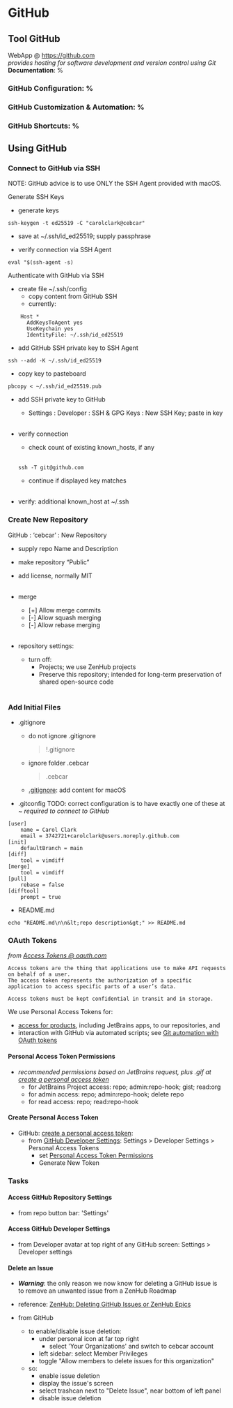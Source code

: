 # GitHub

## Tool GitHub
WebApp @ https://github.com<br/>
*provides hosting for software development and version control using Git*<br/>
**Documentation**: %
### GitHub **Configuration**: %
### GitHub **Customization &amp; Automation**: %
### GitHub **Shortcuts**: %

## Using GitHub

### Connect to GitHub via SSH
NOTE: GitHub advice is to use ONLY the SSH Agent provided with macOS.

Generate SSH Keys
- generate keys
```shell
ssh-keygen -t ed25519 -C "carolclark@cebcar"
```
- save at ~/.ssh/id_ed25519; supply passphrase

- verify connection via SSH Agent
```shell
eval "$(ssh-agent -s)
```

Authenticate with GitHub via SSH
- create file ~/.ssh/config
  - copy content from GitHub SSH
  - currently:<br>
```plaintext
    Host *
      AddKeysToAgent yes
      UseKeychain yes
      IdentityFile: ~/.ssh/id_ed25519
```
- add GitHub SSH private key to SSH Agent
```
ssh --add -K ~/.ssh/id_ed25519
```
- copy key to pasteboard
```
pbcopy < ~/.ssh/id_ed25519.pub
```
- add SSH private key to GitHub

  - Settings : Developer : SSH &amp; GPG Keys : New SSH Key; paste in key<br><br>

- verify connection
  - check count of existing known_hosts, if any<br><br>
  ```
  ssh -T git@github.com
  ```
  - continue if displayed key matches<br><br>
- verify: additional known_host at ~/.ssh

### Create New Repository
GitHub : ‘cebcar’ : New Repository
- supply repo Name and Description
- make repository “Public”
- add license, normally MIT <br><br>

- merge
  - [+] Allow merge commits
  - [-] Allow squash merging
  - [-] Allow rebase merging <br><br>

- repository settings:
  - turn off:
    - Projects; we use ZenHub projects
    - Preserve this repository; intended for long-term preservation of shared open-source code <br><br>

### Add Initial Files

- .gitignore
  - do not ignore .gitignore
    >!.gitignore
  - ignore folder .cebcar
    > .cebcar
  - [.gitignore](https://cebcar.w3spaces.com/TechDocs/tools/Git.md#gitignore): add content for macOS

- .gitconfig
TODO: correct configuration is to have exactly one of these at ~
*required to connect to GitHub*
```
[user]
	name = Carol Clark
	email = 3742721+carolclark@users.noreply.github.com
[init]
	defaultBranch = main
[diff]
	tool = vimdiff
[merge]
	tool = vimdiff
[pull]
	rebase = false
[difftool]
	prompt = true
```

- README.md
```shell
echo "README.md\n\n&lt;repo description&gt;" >> README.md
```

### OAuth Tokens
*from [Access Tokens @ oauth.com](https://www.oauth.com/oauth2-servers/access-tokens/)*
``` text
Access tokens are the thing that applications use to make API requests on behalf of a user.
The access token represents the authorization of a specific application to access specific parts of a user’s data.

Access tokens must be kept confidential in transit and in storage.
```

We use Personal Access Tokens for:
  - [access for products](https://docs.github.com/en/developers/apps/about-apps#about-oauth-apps), including JetBrains apps, to our repositories, and
  - interaction with GitHub via automated scripts; see [Git automation with OAuth tokens](https://docs.github.com/en/github/extending-github/git-automation-with-oauth-tokens)

#### Personal Access Token Permissions
  - *recommended permissions based on JetBrains request, plus .gif at [create a personal access token](https://docs.github.com/en/github/authenticating-to-github/creating-a-personal-access-token)*
    - for JetBrains Project access: repo; admin:repo-hook; gist; read:org
    - for admin access: repo; admin:repo-hook; delete repo
    - for read access: repo; read:repo-hook

#### Create Personal Access Token
- GitHub: [create a personal access token](https://docs.github.com/en/github/authenticating-to-github/creating-a-personal-access-token):
  - from [GitHub Developer Settings](#access-github-developer-settings): Settings > Developer Settings > Personal Access Tokens
    - set [Personal Access Token Permissions](#personal-access-token-permissions)
    - Generate New Token

### Tasks
#### Access GitHub Repository Settings
- from repo button bar: 'Settings'

#### Access GitHub Developer Settings
- from Developer avatar at top right of any GitHub screen: Settings > Developer settings

#### Delete an Issue
- ***Warning***: the only reason we now know for deleting a GitHub issue is<br/>
  to remove an unwanted issue from a ZenHub Roadmap

- reference: [ZenHub: Deleting GitHub Issues or ZenHub Epics](https://help.zenhub.com/support/solutions/articles/43000480335-deleting-github-issues-or-zenhub-epics)

- from GitHub
  - to enable/disable issue deletion:
    - under personal icon at far top right
      - select 'Your Organizations' and switch to cebcar account
    - left sidebar: select Member Privileges
    - toggle "Allow members to delete issues for this organization"
  - so:
    - enable issue deletion
    - display the issue's screen
    - select trashcan next to "Delete Issue", near bottom of left panel
    - disable issue deletion
